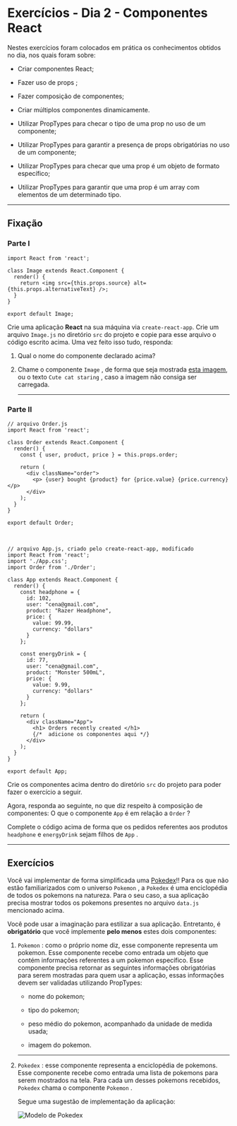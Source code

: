# Exercícios - Dia 2 - Componentes React

Nestes exercícios foram colocados em prática os conhecimentos obtidos no dia, nos quais foram sobre:

  - Criar componentes React;

  - Fazer uso de props ;

  - Fazer composição de componentes;

  - Criar múltiplos componentes dinamicamente.

  - Utilizar PropTypes para checar o tipo de uma prop no uso de um componente;

  - Utilizar PropTypes para garantir a presença de props obrigatórias no uso de um componente;

  - Utilizar PropTypes para checar que uma prop é um objeto de formato específico;

  - Utilizar PropTypes para garantir que uma prop é um array com elementos de um determinado tipo.

___

## Fixação
### Parte I

    import React from 'react';

    class Image extends React.Component {
      render() {
        return <img src={this.props.source} alt={this.props.alternativeText} />;
      }
    }

    export default Image;

Crie uma aplicação __React__ na sua máquina via `create-react-app`. Crie um arquivo `Image.js` no diretório `src` do projeto e copie para esse arquivo o código escrito acima. Uma vez feito isso tudo, responda:

1. Qual o nome do componente declarado acima?

2. Chame o componente `Image` , de forma que seja mostrada <a href='https://cdn.pixabay.com/photo/2017/02/20/18/03/cat-2083492_1280.jpg' target='_blink' title='Cute cat staring'>esta imagem</a>, ou o texto `Cute cat staring` , caso a imagem não consiga ser carregada.
    ___

### Parte II

    // arquivo Order.js
    import React from 'react';

    class Order extends React.Component {
      render() {
        const { user, product, price } = this.props.order;

        return (
          <div className="order">
            <p> {user} bought {product} for {price.value} {price.currency} </p>
          </div>
        );
      }
    }

    export default Order;

<br>

    // arquivo App.js, criado pelo create-react-app, modificado
    import React from 'react';
    import './App.css';
    import Order from './Order';

    class App extends React.Component {
      render() {
        const headphone = {
          id: 102,
          user: "cena@gmail.com",
          product: "Razer Headphone",
          price: {
            value: 99.99,
            currency: "dollars"
          }
        };

        const energyDrink = {
          id: 77,
          user: "cena@gmail.com",
          product: "Monster 500mL",
          price: {
            value: 9.99,
            currency: "dollars"
          }
        };

        return (
          <div className="App">
            <h1> Orders recently created </h1>
            {/*  adicione os componentes aqui */}
          </div>
        );
      }
    }

    export default App;

Crie os componentes acima dentro do diretório `src` do projeto para poder fazer o exercício a seguir.

Agora, responda ao seguinte, no que diz respeito à composição de componentes:
O que o componente `App` é em relação a `Order` ?

Complete o código acima de forma que os pedidos referentes aos produtos `headphone` e `energyDrink` sejam filhos de `App` .

___

## Exercícios

Você vai implementar de forma simplificada uma [Pokedex](https://bulbapedia.bulbagarden.net/wiki/Pok%C3%A9dex)!! Para os que não estão familiarizados com o universo `Pokemon` , a `Pokedex` é uma enciclopédia de todos os pokemons na natureza. Para o seu caso, a sua aplicação precisa mostrar todos os pokemons presentes no arquivo `data.js` mencionado acima.

Você pode usar a imaginação para estilizar a sua aplicação. Entretanto, é __obrigatório__ que você implemente __pelo menos__ estes dois componentes:

1. `Pokemon` : como o próprio nome diz, esse componente representa um pokemon. Esse componente recebe como entrada um objeto que contém informações referentes a um pokemon específico. Esse componente precisa retornar as seguintes informações obrigatórias para serem mostradas para quem usar a aplicação, essas informações devem ser validadas utilizando PropTypes:

    - nome do pokemon;

    - tipo do pokemon;

    - peso médio do pokemon, acompanhado da unidade de medida usada;

    - imagem do pokemon.

    ___

2. `Pokedex` : esse componente representa a enciclopédia de pokemons. Esse componente recebe como entrada uma lista de pokemons para serem mostrados na tela. Para cada um desses pokemons recebidos, `Pokedex` chama o componente `Pokemon` .

    Segue uma sugestão de implementação da aplicação:

    <img src='https://s3.us-east-2.amazonaws.com/assets.app.betrybe.com/front-end/react/components/my-pokedex-project-ea45ad91e83d132aa28598905106cbe2.gif' alt='Modelo de Pokedex'>